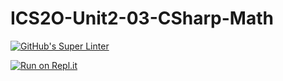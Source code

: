 # ICS2O-Unit2-03-CSharp-Math

[![GitHub's Super Linter](https://github.com/Johanna-liu16/ICS2O-Unit2-03-CSharp-Math/workflows/GitHub's%20Super%20Linter/badge.svg)](https://github.com/Johanna-liu16/ICS2O-Unit2-03-CSharp-Math/actions)

[![Run on Repl.it](https://repl.it/badge/github/Johanna-liu16/ICS2O-Unit2-03-CSharp-Math)](https://repl.it/github/Johanna-liu16/ICS2O-Unit2-03-CSharp-Math)
